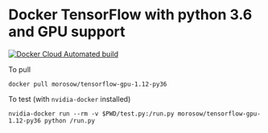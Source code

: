 # Docker TensorFlow with python 3.6 and GPU support

[![Docker Cloud Automated build](https://img.shields.io/docker/cloud/automated/morosow/tensorflow-gpu-1.12-py36.svg)](https://hub.docker.com/r/morosow/tensorflow-gpu-1.12-py36/)


To pull

    docker pull morosow/tensorflow-gpu-1.12-py36
    
 
To test (with `nvidia-docker` installed)

    nvidia-docker run --rm -v $PWD/test.py:/run.py morosow/tensorflow-gpu-1.12-py36 python /run.py

